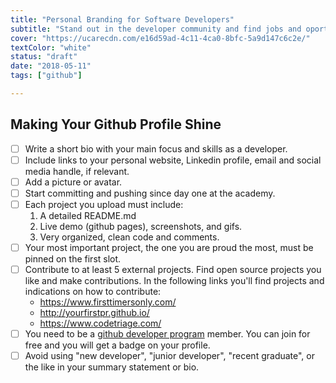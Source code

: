 ```yaml
---
title: "Personal Branding for Software Developers"
subtitle: "Stand out in the developer community and find jobs and oportunities with an excellent online presence"
cover: "https://ucarecdn.com/e16d59ad-4c11-4ca0-8bfc-5a9d147c6c2e/"
textColor: "white"
status: "draft"
date: "2018-05-11"
tags: ["github"]

---
```

## Making Your Github Profile Shine

- [ ] Write a short bio with your main focus and skills as a developer.
- [ ] Include links to your personal website, Linkedin profile, email and social media handle, if relevant.
- [ ] Add a picture or avatar.
- [ ] Start committing and pushing since day one at the academy.
- [ ] Each project you upload must include:
    1. A detailed README.md
    2. Live demo (github pages), screenshots, and gifs.
    3. Very organized, clean code and comments.
- [ ] Your most important project, the one you are proud the most, must be pinned on the first slot.
- [ ] Contribute to at least 5 external projects. Find open source projects you like and make contributions. In the following links you'll find projects and indications on how to contribute:
    - https://www.firsttimersonly.com/
    - http://yourfirstpr.github.io/
    - https://www.codetriage.com/
- [ ] You need to be a [github developer program](https://developer.github.com/program/) member. You can join for free and you will get a badge on your profile.
- [ ] Avoid using  "new developer", "junior developer", "recent graduate", or the like in your summary statement or bio.
<!--stackedit_data:
eyJoaXN0b3J5IjpbLTE0NTI1Mjg1MDFdfQ==
-->
